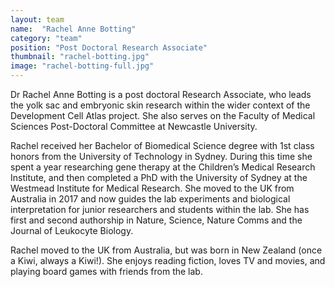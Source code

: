 ```yaml
---
layout: team
name:  "Rachel Anne Botting"
category: "team"
position: "Post Doctoral Research Associate"
thumbnail: "rachel-botting.jpg"
image: "rachel-botting-full.jpg"
---
```

Dr Rachel Anne Botting is a post doctoral Research Associate, who leads the yolk sac and embryonic skin research within the wider context of the Development Cell Atlas project. She also serves on the Faculty of Medical Sciences Post-Doctoral Committee at Newcastle University. 

Rachel received her Bachelor of Biomedical Science degree with 1st class honors from the University of Technology in Sydney. During this time she spent a year researching gene therapy at the Children’s Medical Research Institute, and then completed a PhD with the University of Sydney at the Westmead Institute for Medical Research. She moved to the UK from Australia in 2017 and now guides the lab experiments and biological interpretation for junior researchers and students within the lab. She has first and second authorship in Nature, Science, Nature Comms and the Journal of Leukocyte Biology.

Rachel moved to the UK from Australia, but was born in New Zealand (once a Kiwi, always a Kiwi!). She enjoys reading fiction, loves TV and movies, and playing board games with friends from the lab.

